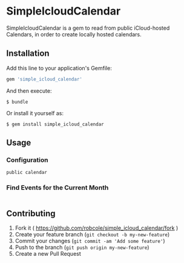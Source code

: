 # SimpleIcloudCalendar

SimpleIcloudCalendar is a gem to read from public iCloud-hosted
Calendars, in order to create locally hosted calendars.

## Installation

Add this line to your application's Gemfile:

```ruby
gem 'simple_icloud_calendar'
```

And then execute:

    $ bundle

Or install it yourself as:

    $ gem install simple_icloud_calendar

## Usage

### Configuration

```calendar_url = 'https://icloud_public_url' # Add a link to your
public calendar
```

### Find Events for the Current Month

```SimpleIcloudCalendar::Calendar.find_events(calendar_url)
```

## Contributing

1. Fork it ( https://github.com/robcole/simple_icloud_calendar/fork )
2. Create your feature branch (`git checkout -b my-new-feature`)
3. Commit your changes (`git commit -am 'Add some feature'`)
4. Push to the branch (`git push origin my-new-feature`)
5. Create a new Pull Request

